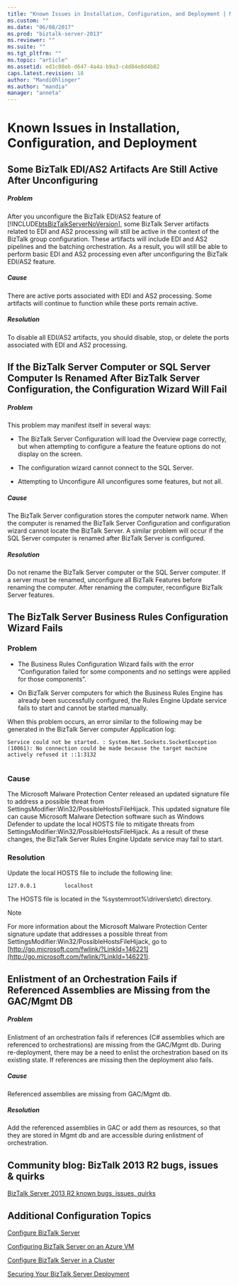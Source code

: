 ```yaml
---
title: "Known Issues in Installation, Configuration, and Deployment | Microsoft Docs"
ms.custom: ""
ms.date: "06/08/2017"
ms.prod: "biztalk-server-2013"
ms.reviewer: ""
ms.suite: ""
ms.tgt_pltfrm: ""
ms.topic: "article"
ms.assetid: ed1c08eb-d647-4a4a-b9a3-c4d84e8d4b82
caps.latest.revision: 18
author: "MandiOhlinger"
ms.author: "mandia"
manager: "anneta"
---
```

# Known Issues in Installation, Configuration, and Deployment
## Some BizTalk EDI/AS2 Artifacts Are Still Active After Unconfiguring  
  
##### Problem  
 After you unconfigure the BizTalk EDI/AS2 feature of [!INCLUDE[btsBizTalkServerNoVersion](../includes/btsbiztalkservernoversion-md.md)], some BizTalk Server artifacts related to EDI and AS2 processing will still be active in the context of the BizTalk group configuration. These artifacts will include EDI and AS2 pipelines and the batching orchestration. As a result, you will still be able to perform basic EDI and AS2 processing even after unconfiguring the BizTalk EDI/AS2 feature.  
  
##### Cause  
 There are active ports associated with EDI and AS2 processing. Some artifacts will continue to function while these ports remain active.  
  
##### Resolution  
 To disable all EDI/AS2 artifacts, you should disable, stop, or delete the ports associated with EDI and AS2 processing.  
  
## If the BizTalk Server Computer or SQL Server Computer Is Renamed After BizTalk Server Configuration, the Configuration Wizard Will Fail  
  
##### Problem  
 This problem may manifest itself in several ways:  
  
-   The BizTalk Server Configuration will load the Overview page correctly, but when attempting to configure a feature the feature options do not display on the screen.  
  
-   The configuration wizard cannot connect to the SQL Server.  
  
-   Attempting to Unconfigure All unconfigures some features, but not all.  
  
##### Cause  
 The BizTalk Server configuration stores the computer network name. When the computer is renamed the BizTalk Server Configuration and configuration wizard cannot locate the BizTalk Server. A similar problem will occur if the SQL Server computer is renamed after BizTalk Server is configured.  
  
##### Resolution  
 Do not rename the BizTalk Server computer or the SQL Server computer. If a server must be renamed, unconfigure all BizTalk Features before renaming the computer. After renaming the computer, reconfigure BizTalk Server features.  
  
## The BizTalk Server Business Rules Configuration Wizard Fails  
  
### Problem  
  
-   The Business Rules Configuration Wizard fails with the error “Configuration failed for some components and no settings were applied for those components”.  
  
-   On BizTalk Server computers for which the Business Rules Engine has already been successfully configured, the Rules Engine Update service fails to start and cannot be started manually.  
  
 When this problem occurs, an error similar to the following may be generated in the BizTalk Server computer Application log:  
  
```  
Service could not be started. : System.Net.Sockets.SocketException (10061): No connection could be made because the target machine actively refused it ::1:3132  
  
```  
  
### Cause  
 The Microsoft Malware Protection Center released an updated signature file to address a possible threat from SettingsModifier:Win32/PossibleHostsFileHijack. This updated signature file can cause Microsoft Malware Detection software such as Windows Defender to update the local HOSTS file to mitigate threats from SettingsModifier:Win32/PossibleHostsFileHijack. As a result of these changes, the BizTalk Server Rules Engine Update service may fail to start.  
  
### Resolution  
 Update the local HOSTS file to include the following line:  
  
```  
127.0.0.1         localhost  
```  
  
 The HOSTS file is located in the %systemroot%\drivers\etc\ directory.  
  
> [!NOTE]
>  For more information about the Microsoft Malware Protection Center signature update that addresses a possible threat from SettingsModifier:Win32/PossibleHostsFileHijack, go to [http://go.microsoft.com/fwlink/?LinkId=146221](http://go.microsoft.com/fwlink/?LinkId=146221).  
  
## Enlistment of an Orchestration Fails if Referenced Assemblies are Missing from the GAC/Mgmt DB  
  
##### Problem  
 Enlistment of an orchestration fails if references (C# assemblies which are referenced to orchestrations) are missing from the GAC/Mgmt db. During re-deployment, there may be a need to enlist the orchestration based on its existing state. If references are missing then the deployment also fails.  
  
##### Cause  
 Referenced assemblies are missing from GAC/Mgmt db.  
  
##### Resolution  
 Add the referenced assemblies in GAC or add them as resources, so that they are stored in Mgmt db and are accessible during enlistment of orchestration.  

## Community blog: BizTalk 2013 R2 bugs, issues & quirks

[BizTalk Server 2013 R2 known bugs, issues, quirks](https://cdijkgraaf.wordpress.com/2016/08/12/biztalk-2013-r2-known-bugs-issues-quirks/)
  
## Additional Configuration Topics  
  
 [Configure BizTalk Server](../install-and-config-guides/configure-biztalk-server.md)  
  
 [Configuring BizTalk Server on an Azure VM](http://msdn.microsoft.com/library/azure/jj248689.aspx)  
  
  [Configure BizTalk Server in a Cluster](../install-and-config-guides/configure-biztalk-server-in-a-cluster.md)
  
 [Securing Your BizTalk Server Deployment](../install-and-config-guides/securing-your-biztalk-server-deployment.md)  
  